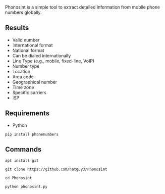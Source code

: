 Phonosint is a simple tool to extract detailed information from mobile phone numbers globally.

Results
---
- Valid number
- International format
- National format
- Can be dialed internationally
- Line Type (e.g., mobile, fixed-line, VoIP)
- Number type
- Location
- Area code
- Geographical number
- Time zone
- Specific carriers
- ISP

Requirements
---
* Python

`pip install phonenumbers`

Commands
---
`apt install git`

`git clone https://github.com/hatguy3/Phonosint`

`cd Phonosint`

`python phonosint.py`
